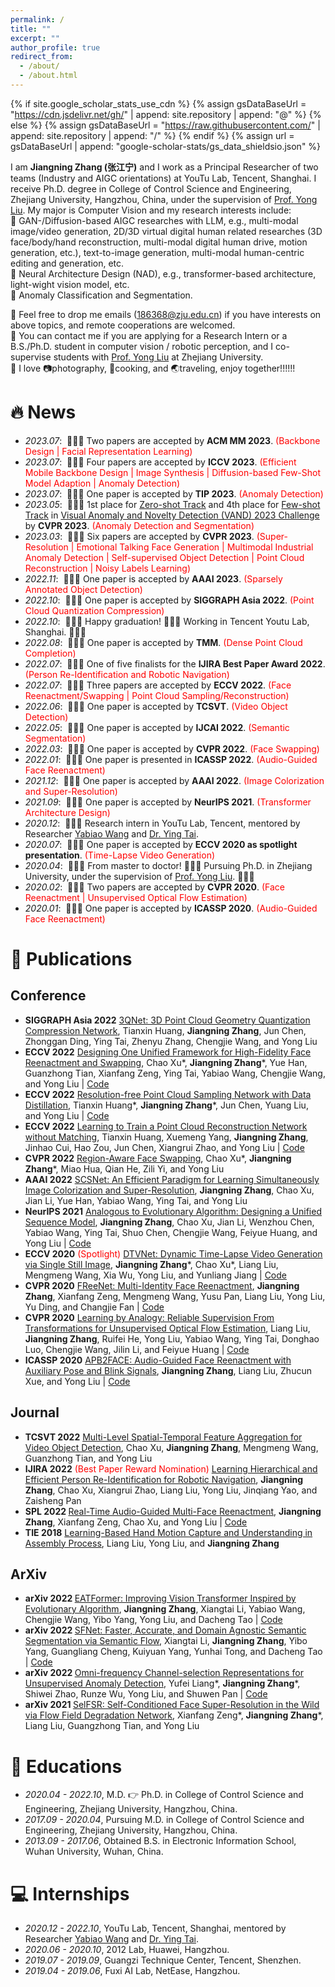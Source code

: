 ```yaml
---
permalink: /
title: ""
excerpt: ""
author_profile: true
redirect_from: 
  - /about/
  - /about.html
---
```


{% if site.google_scholar_stats_use_cdn %}
{% assign gsDataBaseUrl = "https://cdn.jsdelivr.net/gh/" | append: site.repository | append: "@" %}
{% else %}
{% assign gsDataBaseUrl = "https://raw.githubusercontent.com/" | append: site.repository | append: "/" %}
{% endif %}
{% assign url = gsDataBaseUrl | append: "google-scholar-stats/gs_data_shieldsio.json" %}

<span class='anchor' id='about-me'></span>


<!--
### Hi there 👋
**zhangzjn/zhangzjn** is a ✨ _special_ ✨ repository because its `README.md` (this file) appears on your GitHub profile.

Here are some ideas to get you started:

- 🔭 I’m currently working on ...
- 🌱 I’m currently learning ...
- 👯 I’m looking to collaborate on ...
- 🤔 I’m looking for help with ...
- 💬 Ask me about ...
- 📫 How to reach me: ...
- 😄 Pronouns: ...
- ⚡ Fun fact: ...

https://www.emojiall.com/zh-hans/all-cate
-->


I am <strong>Jiangning Zhang (张江宁)</strong> and I work as a Principal Researcher of two teams (Industry and AIGC orientations) at YouTu Lab, Tencent, Shanghai. I receive Ph.D. degree in College of Control Science and Engineering, Zhejiang University, Hangzhou, China, under the supervision of [Prof. Yong Liu](https://april.zju.edu.cn/our-team/). My major is Computer Vision and my research interests include:<br>
🌱 GAN-/Diffusion-based AIGC researches with LLM, e.g., multi-modal image/video generation, 2D/3D virtual digital human related researches (3D face/body/hand reconstruction, multi-modal digital human drive, motion generation, etc.), text-to-image generation, multi-modal human-centric editing and generation, etc.<br>
🌱 Neural Architecture Design (NAD), e.g., transformer-based architecture, light-wight vision model, etc.<br>
🌱 Anomaly Classification and Segmentation.



💬 Feel free to drop me emails (186368@zju.edu.cn) if you have interests on above topics, and remote cooperations are welcomed.<br>
💬 You can contact me if you are applying for a Research Intern or a B.S./Ph.D. student in computer vision / robotic perception, and I co-supervise students with [Prof. Yong Liu](https://april.zju.edu.cn/our-team/) at Zhejiang University.<br>
💖 I love 📷photography, 🍲cooking, and 🌏traveling, enjoy together!!!!!!

<!-- My research interest includes neural machine translation and computer vision. I have published more than 100 papers at the top international AI conferences with total <a href='https://scholar.google.com/citations?user=DhtAFkwAAAAJ'>google scholar citations <strong><span id='total_cit'>260000+</span></strong></a> (You can also use google scholar badge <a href='https://scholar.google.com/citations?user=DhtAFkwAAAAJ'><img src="https://img.shields.io/endpoint?url={{ url | url_encode }}&logo=Google%20Scholar&labelColor=f6f6f6&color=9cf&style=flat&label=citations"></a>). -->


# 🔥 News
- *2023.07*: &nbsp;🎉🎉🎉 Two papers are accepted by <strong>ACM MM 2023</strong>. <span style="color:red">(Backbone Design | Facial Representation Learning)</span>
- *2023.07*: &nbsp;🎉🎉🎉 Four papers are accepted by <strong>ICCV 2023</strong>. <span style="color:red">(Efficient Mobile Backbone Design | Image Synthesis | Diffusion-based Few-Shot Model Adaption | Anomaly Detection)</span>
- *2023.07*: &nbsp;🎉🎉🎉 One paper is accepted by <strong>TIP 2023</strong>. <span style="color:red">(Anomaly Detection)</span>
- *2023.05*: &nbsp;🎉🎉🎉 1st place for [Zero-shot Track](https://codalab.lisn.upsaclay.fr/competitions/12499#results) and 4th place for [Few-shot Track](https://codalab.lisn.upsaclay.fr/competitions/12500#results) in [Visual Anomaly and Novelty Detection (VAND) 2023 Challenge](https://sites.google.com/view/vand-cvpr23/home) by <strong>CVPR 2023</strong>. <span style="color:red">(Anomaly Detection and Segmentation)</span>
- *2023.03*: &nbsp;🎉🎉🎉 Six papers are accepted by <strong>CVPR 2023</strong>. <span style="color:red">(Super-Resolution | Emotional Talking Face Generation | Multimodal Industrial Anomaly Detection | Self-supervised Object Detection | Point Cloud Reconstruction | Noisy Labels Learning)</span>
- *2022.11*: &nbsp;🎉🎉🎉 One paper is accepted by <strong>AAAI 2023</strong>. <span style="color:red">(Sparsely Annotated Object Detection)</span>
- *2022.10*: &nbsp;🎉🎉🎉 One paper is accepted by <strong>SIGGRAPH Asia 2022</strong>. <span style="color:red">(Point Cloud Quantization Compression)</span>
- *2022.10*: &nbsp;🎉🎉🎉 Happy graduation! 🎉🎉🎉 Working in Tencent Youtu Lab, Shanghai. 🔭🔭🔭
- *2022.08*: &nbsp;🎉🎉🎉 One paper is accepted by <strong>TMM</strong>. <span style="color:red">(Dense Point Cloud Completion)</span>
- *2022.07*: &nbsp;🎉🎉🎉 One of five finalists for the <strong>IJIRA Best Paper Award 2022</strong>. <span style="color:red">(Person Re-Identification and Robotic Navigation)</span>
- *2022.07*: &nbsp;🎉🎉🎉 Three papers are accepted by <strong>ECCV 2022</strong>. <span style="color:red">(Face Reenactment/Swapping | Point Cloud Sampling/Reconstruction)</span>
- *2022.06*: &nbsp;🎉🎉🎉 One paper is accepted by <strong>TCSVT</strong>. <span style="color:red">(Video Object Detection)</span>
- *2022.05*: &nbsp;🎉🎉🎉 One paper is accepted by <strong>IJCAI 2022</strong>. <span style="color:red">(Semantic Segmentation)</span>
- *2022.03*: &nbsp;🎉🎉🎉 One paper is accepted by <strong>CVPR 2022</strong>. <span style="color:red">(Face Swapping)</span>
- *2022.01*: &nbsp;🎉🎉🎉 One paper is presented in <strong>ICASSP 2022</strong>. <span style="color:red">(Audio-Guided Face Reenactment)</span>
- *2021.12*: &nbsp;🎉🎉🎉 One paper is accepted by <strong>AAAI 2022</strong>. <span style="color:red">(Image Colorization and Super-Resolution)</span>
- *2021.09*: &nbsp;🎉🎉🎉 One paper is accepted by <strong>NeurIPS 2021</strong>. <span style="color:red">(Transformer Architecture Design)</span>
- *2020.12*: &nbsp;🎉🎉🎉 Research intern in YouTu Lab, Tencent, mentored by Researcher [Yabiao Wang](https://scholar.google.com.hk/citations?hl=zh-CN&user=xiK4nFUAAAAJ) and [Dr. Ying Tai](https://tyshiwo.github.io/).
- *2020.07*: &nbsp;🎉🎉🎉 One paper is accepted by <strong>ECCV 2020 as spotlight presentation</strong>. <span style="color:red">(Time-Lapse Video Generation)</span>
- *2020.04*: &nbsp;🎉🎉🎉 From master to doctor! 🎉🎉🎉 Pursuing Ph.D. in Zhejiang University, under the supervision of [Prof. Yong Liu](https://april.zju.edu.cn/our-team/). 🔭🔭🔭
- *2020.02*: &nbsp;🎉🎉🎉 Two papers are accepted by <strong>CVPR 2020</strong>. <span style="color:red">(Face Reenactment | Unsupervised Optical Flow Estimation)</span>
- *2020.01*: &nbsp;🎉🎉🎉 One paper is accepted by <strong>ICASSP 2020</strong>. <span style="color:red">(Audio-Guided Face Reenactment)</span>

# 📝 Publications 

## Conference 
<ul>

<li><strong>SIGGRAPH Asia 2022</strong> <a href="https://arxiv.org">3QNet: 3D Point Cloud Geometry Quantization Compression Network</a>, Tianxin Huang, <strong>Jiangning Zhang</strong>, Jun Chen, Zhonggan Ding, Ying Tai, Zhenyu Zhang, Chengjie Wang, and Yong Liu </li>

<li><strong>ECCV 2022</strong> <a href="https://arxiv.org">Designing One Unified Framework for High-Fidelity Face Reenactment and Swapping</a>, Chao Xu*, <strong>Jiangning Zhang</strong>*, Yue Han, Guanzhong Tian, Xianfang Zeng, Ying Tai, Yabiao Wang, Chengjie Wang, and Yong Liu | <a href="https://github.com/xc-csc101/UniFace">Code</a> </li>

<li><strong>ECCV 2022</strong> <a href="https://arxiv.org">Resolution-free Point Cloud Sampling Network with Data Distillation</a>, Tianxin Huang*, <strong>Jiangning Zhang</strong>*, Jun Chen, Yuang Liu, and Yong Liu | <a href="https://github.com/Tianxinhuang/PCDNet">Code</a> </li>

<li><strong>ECCV 2022</strong> <a href="https://arxiv.org">Learning to Train a Point Cloud Reconstruction Network without Matching</a>, Tianxin Huang, Xuemeng Yang, <strong>Jiangning Zhang</strong>, Jinhao Cui, Hao Zou, Jun Chen, Xiangrui Zhao, and Yong Liu | <a href="https://github.com/Tianxinhuang/PCLossNet">Code</a> </li>

<li><strong>CVPR 2022</strong> <a href="https://ieeexplore.ieee.org/abstract/document/9552566">Region-Aware Face Swapping</a>, Chao Xu*, <strong>Jiangning Zhang</strong>*, Miao Hua, Qian He, Zili Yi, and Yong Liu </li>

<li><strong>AAAI 2022</strong> <a href="https://ojs.aaai.org/index.php/AAAI/article/view/20236">SCSNet: An Efficient Paradigm for Learning Simultaneously Image Colorization and Super-Resolution</a>, <strong>Jiangning Zhang</strong>, Chao Xu, Jian Li, Yue Han, Yabiao Wang, Ying Tai, and Yong Liu </li>

<li><strong>NeurIPS 2021</strong> <a href="https://proceedings.neurips.cc/paper/2021/hash/e02e27e04fdff967ba7d76fb24b8069d-Abstract.html">Analogous to Evolutionary Algorithm: Designing a Unified Sequence Model</a>, <strong>Jiangning Zhang</strong>, Chao Xu, Jian Li, Wenzhou Chen, Yabiao Wang, Ying Tai, Shuo Chen, Chengjie Wang, Feiyue Huang, and Yong Liu | <a href="https://github.com/TencentYoutuResearch/BaseArchitecture-EAT">Code</a> </li>

<li><strong>ECCV 2020</strong> <span style="color:red">(Spotlight)</span> <a href="https://link.springer.com/chapter/10.1007/978-3-030-58558-7_18">DTVNet: Dynamic Time-Lapse Video Generation via Single Still Image</a>, <strong>Jiangning Zhang</strong>*, Chao Xu*, Liang Liu, Mengmeng Wang, Xia Wu, Yong Liu, and Yunliang Jiang | <a href="https://github.com/zhangzjn/DTVNet">Code</a> </li>

<li><strong>CVPR 2020</strong> <a href="https://openaccess.thecvf.com/content_CVPR_2020/html/Zhang_FReeNet_Multi-Identity_Face_Reenactment_CVPR_2020_paper.html">FReeNet: Multi-Identity Face Reenactment</a>, <strong>Jiangning Zhang</strong>, Xianfang Zeng, Mengmeng Wang, Yusu Pan, Liang Liu, Yong Liu, Yu Ding, and Changjie Fan | <a href="https://github.com/zhangzjn/FReeNet">Code</a> </li>

<li><strong>CVPR 2020</strong> <a href="https://openaccess.thecvf.com/content_CVPR_2020/html/Liu_Learning_by_Analogy_Reliable_Supervision_From_Transformations_for_Unsupervised_Optical_CVPR_2020_paper.html">Learning by Analogy: Reliable Supervision From Transformations for Unsupervised Optical Flow Estimation</a>, Liang Liu, <strong>Jiangning Zhang</strong>, Ruifei He, Yong Liu, Yabiao Wang, Ying Tai, Donghao Luo, Chengjie Wang, Jilin Li, and Feiyue Huang | <a href="https://github.com/lliuz/ARFlow">Code</a> </li>

<li><strong>ICASSP 2020</strong> <a href="https://ieeexplore.ieee.org/abstract/document/9052977">APB2FACE: Audio-Guided Face Reenactment with Auxiliary Pose and Blink Signals</a>, <strong>Jiangning Zhang</strong>, Liang Liu, Zhucun Xue, and Yong Liu | <a href="https://github.com/zhangzjn/APB2Face">Code</a> </li>

</ul>

## Journal
<ul>

<li><strong>TCSVT 2022</strong> <a href="https://ieeexplore.ieee.org/abstract/document/9797768">Multi-Level Spatial-Temporal Feature Aggregation for Video Object Detection</a>, Chao Xu, <strong>Jiangning Zhang</strong>, Mengmeng Wang, Guanzhong Tian, and Yong Liu </li>

<li><strong>IJIRA 2022</strong> <span style="color:red">(Best Paper Reward Nomination)</span> <a href="https://link.springer.com/article/10.1007/s41315-021-00167-2">Learning Hierarchical and Efficient Person Re-Identification for Robotic Navigation</a>, <strong>Jiangning Zhang</strong>, Chao Xu, Xiangrui Zhao, Liang Liu, Yong Liu, Jinqiang Yao, and Zaisheng Pan </li>

<li><strong>SPL 2022 </strong> <a href="https://ieeexplore.ieee.org/abstract/document/9552566">Real-Time Audio-Guided Multi-Face Reenactment</a>, <strong>Jiangning Zhang</strong>, Xianfang Zeng, Chao Xu, and Yong Liu | <a href="https://github.com/zhangzjn/APB2FaceV2">Code</a> </li>

<li><strong>TIE 2018</strong> <a href="https://ieeexplore.ieee.org/abstract/document/8566182">Learning-Based Hand Motion Capture and Understanding in Assembly Process</a>, Liang Liu, Yong Liu, and <strong>Jiangning Zhang</strong> </li>

</ul>

## ArXiv

<ul>

<li><strong>arXiv 2022 </strong> <a href="https://arxiv.org/abs/2206.09325">EATFormer: Improving Vision Transformer Inspired by Evolutionary Algorithm</a>, <strong>Jiangning Zhang</strong>, Xiangtai Li, Yabiao Wang, Chengjie Wang, Yibo Yang, Yong Liu, and Dacheng Tao | <a href="https://https://github.com/zhangzjn/EATFormer">Code</a> </li>

<li><strong>arXiv 2022 </strong> <a href="https://arxiv.org/abs/2207.04415v1">SFNet: Faster, Accurate, and Domain Agnostic Semantic Segmentation via Semantic Flow</a>, Xiangtai Li, <strong>Jiangning Zhang</strong>, Yibo Yang, Guangliang Cheng, Kuiyuan Yang, Yunhai Tong, and Dacheng Tao | <a href="https://github.com/lxtGH/SFSegNets">Code</a> </li>

<li><strong>arXiv 2022 </strong> <a href="https://arxiv.org/abs/2203.00259">Omni-frequency Channel-selection Representations for Unsupervised Anomaly Detection</a>, Yufei Liang*, <strong>Jiangning Zhang</strong>*, Shiwei Zhao, Runze Wu, Yong Liu, and Shuwen Pan | <a href="https://github.com/zhangzjn/OCR-GAN">Code</a> </li>

<li><strong>arXiv 2021 </strong> <a href="https://arxiv.org/abs/2112.10683">SelFSR: Self-Conditioned Face Super-Resolution in the Wild via Flow Field Degradation Network</a>, Xianfang Zeng*, <strong>Jiangning Zhang</strong>*, Liang Liu, Guangzhong Tian, and Yong Liu </li>

</ul>

<!-- # 🎖 Honors and Awards
- *2021.10* Lorem ipsum dolor sit amet, consectetur adipiscing elit. Vivamus ornare aliquet ipsum, ac tempus justo dapibus sit amet. 
- *2021.09* Lorem ipsum dolor sit amet, consectetur adipiscing elit. Vivamus ornare aliquet ipsum, ac tempus justo dapibus sit amet.  -->

# 📖 Educations
- *2020.04 - 2022.10*, M.D. 👉️ Ph.D. in College of Control Science and Engineering, Zhejiang University, Hangzhou, China. 
- *2017.09 - 2020.04*, Pursuing M.D. in College of Control Science and Engineering, Zhejiang University, Hangzhou, China.
- *2013.09 - 2017.06*, Obtained B.S. in Electronic Information School, Wuhan University, Wuhan, China.

<!-- # 💬 Invited Talks
- *2021.06*, Lorem ipsum dolor sit amet, consectetur adipiscing elit. Vivamus ornare aliquet ipsum, ac tempus justo dapibus sit amet. 
- *2021.03*, Lorem ipsum dolor sit amet, consectetur adipiscing elit. Vivamus ornare aliquet ipsum, ac tempus justo dapibus sit amet.  \| [\[video\]](https://github.com/) -->

# 💻 Internships
- *2020.12 - 2022.10*, YouTu Lab, Tencent, Shanghai, mentored by Researcher [Yabiao Wang](https://scholar.google.com.hk/citations?hl=zh-CN&user=xiK4nFUAAAAJ) and [Dr. Ying Tai](https://tyshiwo.github.io/).
- *2020.06 - 2020.10*, 2012 Lab, Huawei, Hangzhou.
- *2019.07 - 2019.09*, Guangzi Technique Center, Tencent, Shenzhen.
- *2019.04 - 2019.06*, Fuxi AI Lab, NetEase, Hangzhou.
